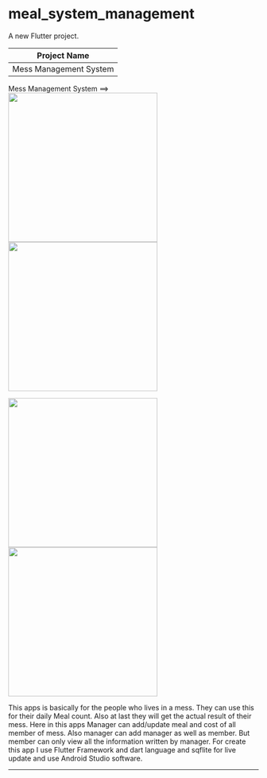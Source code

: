 # meal_system_management

A new Flutter project.

| Project Name |
| ------------- |
| Mess Management System  |



Mess Management System ==>
<img src="https://user-images.githubusercontent.com/68607312/188282213-670f3d32-1d60-4a62-b154-c2359251e61c.gif" width="300">           <img src="https://user-images.githubusercontent.com/68607312/188282229-cb18c587-7ef1-4bc7-8c63-37162b23cd00.gif" width="300">

<img src="https://user-images.githubusercontent.com/68607312/188282236-acdf754f-46b3-4f2e-9ab3-7077bc18c2cf.gif" width="300">           <img src="https://user-images.githubusercontent.com/68607312/188282240-3d5f273a-5f25-48ce-b1a6-0283a326086d.gif" width="300">
  

This apps is basically for the people who lives in a mess. They can use this for their daily Meal count. Also at last they will get the actual result of their mess. Here in this apps Manager can add/update meal and cost of all member of mess. Also manager can add manager as well as member. But member can only view all the information written by manager. For create this app I use Flutter Framework and dart language and sqflite for live update and use Android Studio software.

--------------------------------------------------------------------
